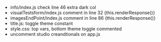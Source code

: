 
* info/index.js check line 46 extra dark col
* visualTestsform/index.js comment in line 32 {this.renderResponse()}
* imagesEndPoint/index.js comment in line 86 {this.renderResponse()}
* title.js: toggle theme constant
* style.css: top vars, bottom theme toggle commented
* uncomment studio creandtionals on app.js